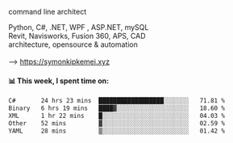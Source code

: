 command line architect

Python, C#, .NET, WPF , ASP.NET, mySQL <br>
Revit, Navisworks, Fusion 360, APS, CAD <br>
architecture, opensource & automation<br>
<br>
--> https://symonkipkemei.xyz

#### 📊 This week, I spent time on:
<!--START_SECTION:waka-->

```txt
C#       24 hrs 23 mins  ██████████████████░░░░░░░   71.81 %
Binary   6 hrs 19 mins   ████▓░░░░░░░░░░░░░░░░░░░░   18.60 %
XML      1 hr 22 mins    █░░░░░░░░░░░░░░░░░░░░░░░░   04.03 %
Other    52 mins         ▓░░░░░░░░░░░░░░░░░░░░░░░░   02.59 %
YAML     28 mins         ▒░░░░░░░░░░░░░░░░░░░░░░░░   01.42 %
```

<!--END_SECTION:waka-->
